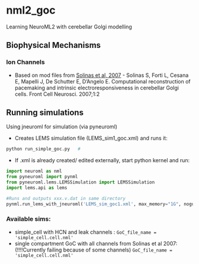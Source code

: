 # nml2_goc
 Learning NeuroML2 with cerebellar Golgi modelling

## Biophysical Mechanisms

### Ion Channels
- Based on mod files from [Solinas et al, 2007](http://www.ncbi.nlm.nih.gov/pubmed/18946520) - Solinas S, Forti L, Cesana E, Mapelli J, De Schutter E, D’Angelo E. Computational reconstruction of pacemaking and intrinsic electroresponsiveness in cerebellar Golgi cells. Front Cell Neurosci. 2007;1:2

## Running simulations
Using jneuroml for simulation (via pyneuroml)


- Creates LEMS simulation file (LEMS_sim1_goc.xml) and runs it:
```python
python run_simple_goc.py   #
```

- If .xml is already created/ edited externally, start python kernel and run:
```python
import neuroml as nml
from pyneuroml import pynml
from pyneuroml.lems.LEMSSimulation import LEMSSimulation
import lems.api as lems

#Runs and outputs xxx.v.dat in same directory
pynml.run_lems_with_jneuroml('LEMS_sim_goc1.xml', max_memory="1G", nogui=True, plot=False)  
```

### Available sims:
- simple_cell with HCN and leak channels : 
```GoC_file_name = 'simple_cell.cell.nml'```
- single compartment GoC with all channels from Solinas et al 2007: (!!!!Currently failing because of some channels)
```GoC_file_name = 'simple_cell.cell.nml'```
